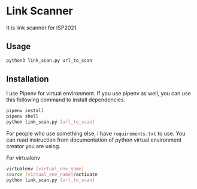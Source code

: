 # Link Scanner

It is link scanner for ISP2021.

## Usage

```bash
python3 link_scan.py url_to_scan
```

## Installation

I use Pipenv for virtual environment. If you use pipenv as well, you can use
this following command to install dependencies.

```bash
pipenv install
pipenv shell
python link_scan.py [url_to_scan]
```

For people who use something else, I have `requirements.txt` to use.
You can read instruction from documentation of python virtual environment creator you are using.

For virtualenv
```bash
virtualenv [virtual_env_name]
source [virtual_env_name]/activate
python link_scan.py [url_to_scan]
```

